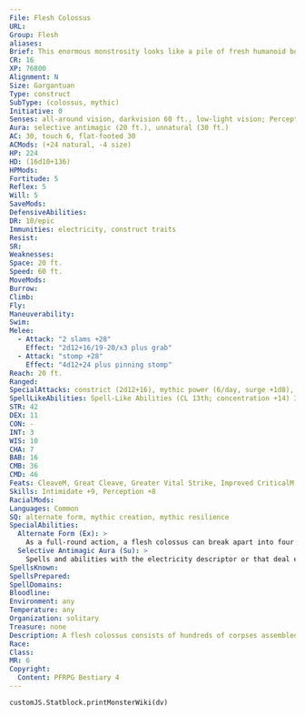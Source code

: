 ```yaml
---
File: Flesh Colossus
URL: 
Group: Flesh
aliases: 
Brief: This enormous monstrosity looks like a pile of fresh humanoid bodies shoved into a shambling humanoid shape.
CR: 16
XP: 76800
Alignment: N
Size: Gargantuan
Type: construct
SubType: (colossus, mythic)
Initiative: 0
Senses: all-around vision, darkvision 60 ft., low-light vision; Perception +8
Aura: selective antimagic (20 ft.), unnatural (30 ft.)
AC: 30, touch 6, flat-footed 30
ACMods: (+24 natural, -4 size)
HP: 224
HD: (16d10+136)
HPMods: 
Fortitude: 5
Reflex: 5
Will: 5
SaveMods: 
DefensiveAbilities: 
DR: 10/epic
Immunities: electricity, construct traits
Resist: 
SR: 
Weaknesses: 
Space: 20 ft.
Speed: 60 ft.
MoveMods: 
Burrow: 
Climb: 
Fly: 
Maneuverability: 
Swim: 
Melee: 
  - Attack: "2 slams +28"
    Effect: "2d12+16/19-20/x3 plus grab"
  - Attack: "stomp +28"
    Effect: "4d12+24 plus pinning stomp"
Reach: 20 ft.
Ranged: 
SpecialAttacks: constrict (2d12+16), mythic power (6/day, surge +1d8), mythic quickening, pinning stomp
SpellLikeAbilities: Spell-Like Abilities (CL 13th; concentration +14) 3/day-waves of fatigue 1/day-circle of death (DC 17)
STR: 42
DEX: 11
CON: -
INT: 3
WIS: 10
CHA: 7
BAB: 16
CMB: 36
CMD: 46
Feats: CleaveM, Great Cleave, Greater Vital Strike, Improved CriticalM (slam), Improved Vital Strike, Power AttackM, Toughness, Vital Strike
Skills: Intimidate +9, Perception +8
RacialMods: 
Languages: Common
SQ: alternate form, mythic creation, mythic resilience
SpecialAbilities:
  Alternate Form (Ex): >
    As a full-round action, a flesh colossus can break apart into four composite creatures. These composite creatures are identical to flesh golems (Pathfinder RPG Bestiary 160) but lack the golem's DR and the berserk and immunity to magic abilities. They gain DR 5/epic, electricity absorption, and selective antimagic aura (10 feet). Divide the colossus's current total hit points by 4 to determine how many hit points each composite creature has. Reverting into a single form requires all of the remaining composite creatures to be adjacent to each other and a full-round action. When this occurs, add up the remaining hit points to determine the colossus's total hit points.
  Selective Antimagic Aura (Su): >
    Spells and abilities with the electricity descriptor or that deal electricity damage are unaffected by this field, as are necromancy spells and effects.
SpellsKnown: 
SpellsPrepared: 
SpellDomains: 
Bloodline: 
Environment: any
Temperature: any
Organization: solitary
Treasure: none
Description: A flesh colossus consists of hundreds of corpses assembled into a macabre whole. Its stands roughly 60 feet tall and weighs about 150,000 pounds.  Construction  Creating a flesh colossus requires at least 500 humanoid corpses with a total cost of 10,000 gp.  FLESH COLOSSUS CL 12th; Price 120,000 gp  Construction  Requirements Craft Construct, Mythic Crafter 6th mythic tier, animate dead, antimagic field, gentle repose, limited wish; Skill Heal DC 25; Cost 70,000 gp
Race: 
Class: 
MR: 6
Copyright:
  Content: PFRPG Bestiary 4
---
```

```dataviewjs
customJS.Statblock.printMonsterWiki(dv)
```

